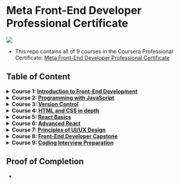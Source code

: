 # Meta Front-End Developer Professional Certificate

<img src="./logo.avif">

- This repo contains all of 9 courses in the Coursera Professional Certificate: [Meta Front-End Developer Professional Certificate](https://www.coursera.org/professional-certificates/meta-front-end-developer)

## Table of Content

<details>
<summary><b>Course 1: </b><a href="https://github.com/x39OME/Meta-Front-End-Developer-Professional-Certificate/tree/main/1%20-%20Introduction%20to%20Front-End%20Development"><b>Introduction to Front-End Development</b></a></summary>

  * Week 1: [Get started with web development]()
  * Week 2: [Introduction to HTML and CSS]()
  * Week 3: [UI Frameworks]()
  * Week 4: [End-of-Course Graded Assessment]()
</details>

<details>
<summary><b>Course 2: </b><a href="https://github.com/x39OME/Meta-Front-End-Developer-Professional-Certificate/tree/main/2%20-%20Programming%20with%20JavaScript"><b>Programming with JavaScript</b></a></summary>

  * Week 1: [Introduction to Javascript](https://github.com/x39OME/Meta-Front-End-Developer-Professional-Certificate/tree/main/2%20-%20Programming%20with%20JavaScript/Week%201%20-%20Introduction%20to%20Javascript)
  * Week 2: [The Building Blocks of a Program](https://github.com/x39OME/Meta-Front-End-Developer-Professional-Certificate/tree/main/2%20-%20Programming%20with%20JavaScript/Week%202%20-%20The%20Building%20Blocks%20of%20a%20Program)
  * Week 3: [Programming Paradigms](https://github.com/x39OME/Meta-Front-End-Developer-Professional-Certificate/tree/main/2%20-%20Programming%20with%20JavaScript/Week%203%20-%20Programming%20Paradigms)
  * Week 4: [Testing](https://github.com/x39OME/Meta-Front-End-Developer-Professional-Certificate/tree/main/2%20-%20Programming%20with%20JavaScript/Week%204%20-%20Testing)
  * Week 5: [End-of-Course Graded Assessment](https://github.com/x39OME/Meta-Front-End-Developer-Professional-Certificate/tree/main/2 - Programming with JavaScript/Week 5 - End-of-Course Graded Assessment)
</details>

<details>
<summary><b>Course 3: </b><a href="#"><b>Version Control</b></a></summary>

  * Week 1: [Software collaboration]()
  * Week 2: [Command Line]()
  * Week 3: [Working with Git]()
  * Week 4: [Graded Assessment]()
</details>

<details>
<summary><b>Course 4: </b><a href="#"><b>HTML and CSS in depth</b></a></summary>

  * Week 1: [HTML in depth]()
  * Week 2: [Interactive CSS]()
  * Week 3: [Graded Assessment]()
</details>

<details>
<summary><b>Course 5: </b><a href="#"><b>React Basics</b></a></summary>

  * Week 1: [React Components]()
  * Week 2: [Data and State]()
  * Week 3: [Navigation, Updating and Assets in React.js]()
  * Week 4: [Your first React app]()
</details>

<details>
<summary><b>Course 6: </b><a href="#"><b>Advanced React</b></a></summary>

  * Week 1: [Components]()
  * Week 2: [React Hooks and Custom Hooks]()
  * Week 3: [JSX and testing]()
  * Week 4: [Final project]()
</details>

<details>
<summary><b>Course 7: </b><a href="#"><b>Principles of UI/UX Design</b></a></summary>

  * Week 1: [Introduction to UX and UI design]()
  * Week 2: [Evaluating interactive design]()
  * Week 3: [Applied Design Fundamentals]()
  * Week 4: [Designing your UI]()
  * Week 5: 
</details>

<details>
<summary><b>Course 8: </b><a href="#"><b>Front-End Developer Capstone</b></a></summary>

  * Week 1: 
  * Week 2: 
  * Week 3: 
  * Week 4: 
  * Week 5: 
</details>

<details>
<summary><b>Course 9: </b><a href="#"><b>Coding Interview Preparation</b></a></summary>

  * Week 1: 
  * Week 2: 
  * Week 3: 
  * Week 4: 
  * Week 5: 
</details>

## Proof of Completion

- 
